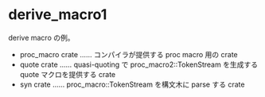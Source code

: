 # derive_macro1

derive macro の例。

- proc_macro crate …… コンパイラが提供する proc macro 用の crate
- quote crate …… quasi-quoting で proc_macro2::TokenStream を生成する quote マクロを提供する crate
- syn crate …… proc_macro::TokenStream を構文木に parse する crate
